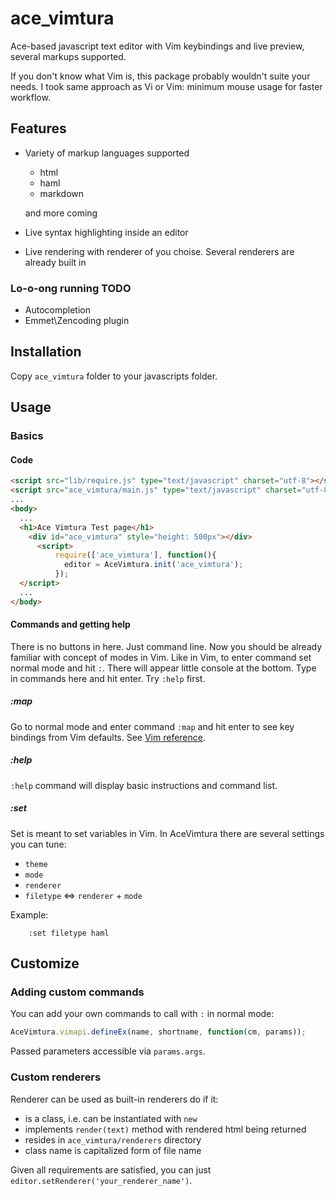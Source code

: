 # ace_vimtura
Ace-based javascript text editor with Vim keybindings and live preview, several markups supported.

If you don't know what Vim is, this package probably wouldn't suite your needs.
I took same approach as Vi or Vim: minimum mouse usage for faster workflow.

## Features

* Variety of markup languages supported
  - html
  - haml
  - markdown

  and more coming
* Live syntax highlighting inside an editor
* Live rendering with renderer of you choise.
  Several renderers are already built in

### Lo-o-ong running TODO

* Autocompletion
* Emmet\Zencoding plugin

## Installation

Copy `ace_vimtura` folder to your javascripts folder.

## Usage

### Basics

#### Code

```html
<script src="lib/require.js" type="text/javascript" charset="utf-8"></script>
<script src="ace_vimtura/main.js" type="text/javascript" charset="utf-8"></script>
...
<body>
  ...
  <h1>Ace Vimtura Test page</h1>
    <div id="ace_vimtura" style="height: 500px"></div>
      <script>
          require(['ace_vimtura'], function(){
            editor = AceVimtura.init('ace_vimtura');
          });
  </script>
  ...
</body>
```

#### Commands and getting help

There is no buttons in here. Just command line. Now you
should be already familiar with concept of modes in Vim.
Like in Vim, to enter command set normal mode and hit `:`.
There will appear little console at the bottom. Type in commands
here and hit enter. Try `:help` first.

##### :map
Go to normal mode and enter command `:map` and hit enter to
see key bindings from Vim defaults. See [Vim reference](http://vimdoc.sourceforge.net/htmldoc/usr_toc.html).

##### :help

`:help` command will display basic instructions and command list.

##### :set

Set is meant to set variables in Vim. In AceVimtura there are
several settings you can tune:
* `theme`
* `mode`
* `renderer`
* `filetype` <=> `renderer` + `mode`

Example:

        :set filetype haml

## Customize

### Adding custom commands

You can add your own commands to call with `:` in normal mode:

```javascript
AceVimtura.vimapi.defineEx(name, shortname, function(cm, params));
```

Passed parameters accessible via `params.args`.

### Custom renderers

Renderer can be used as built-in renderers do if it:

* is a class, i.e. can be instantiated with `new`
* implements `render(text)` method with rendered html being returned
* resides in `ace_vimtura/renderers` directory
* class name is capitalized form of file name

Given all requirements are satisfied, you can just `editor.setRenderer('your_renderer_name')`.

